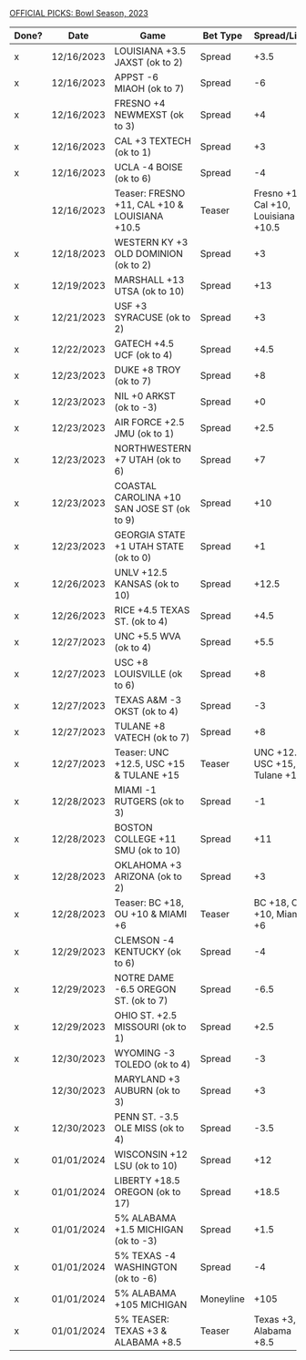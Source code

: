 [OFFICIAL PICKS: Bowl Season, 2023](https://locals.com/feed/24414/sportspicks/4991008/official-picks-bowl-season-2023)

| Done? | Date       | Game                                          | Bet Type  | Spread/Line                          | Max | Notes    |
| ----- | ---------- | --------------------------------------------- | --------- | ------------------------------------ | --- | -------- |
| x     | 12/16/2023 | LOUISIANA +3.5 JAXST (ok to 2)                | Spread    | +3.5                                 | 2%  | ok to 2  |
| x     | 12/16/2023 | APPST -6 MIAOH (ok to 7)                      | Spread    | -6                                   | 2%  | ok to 7  |
| x     | 12/16/2023 | FRESNO +4 NEWMEXST (ok to 3)                  | Spread    | +4                                   | 2%  | ok to 3  |
| x     | 12/16/2023 | CAL +3 TEXTECH (ok to 1)                      | Spread    | +3                                   | 2%  | ok to 1  |
| x     | 12/16/2023 | UCLA -4 BOISE (ok to 6)                       | Spread    | -4                                   | 2%  | ok to 6  |
|       | 12/16/2023 | Teaser: FRESNO +11, CAL +10 & LOUISIANA +10.5 | Teaser    | Fresno +11, Cal +10, Louisiana +10.5 | 2%  |          |
| x     | 12/18/2023 | WESTERN KY +3 OLD DOMINION (ok to 2)          | Spread    | +3                                   | 2%  | ok to 2  |
| x     | 12/19/2023 | MARSHALL +13 UTSA (ok to 10)                  | Spread    | +13                                  | 2%  | ok to 10 |
| x     | 12/21/2023 | USF +3 SYRACUSE (ok to 2)                     | Spread    | +3                                   | 2%  | ok to 2  |
| x     | 12/22/2023 | GATECH +4.5 UCF (ok to 4)                     | Spread    | +4.5                                 | 2%  | ok to 4  |
| x     | 12/23/2023 | DUKE +8 TROY (ok to 7)                        | Spread    | +8                                   | 2%  | ok to 7  |
| x     | 12/23/2023 | NIL +0 ARKST (ok to -3)                       | Spread    | +0                                   | 2%  | ok to -3 |
| x     | 12/23/2023 | AIR FORCE +2.5 JMU (ok to 1)                  | Spread    | +2.5                                 | 2%  | ok to 1  |
| x     | 12/23/2023 | NORTHWESTERN +7 UTAH (ok to 6)                | Spread    | +7                                   | 2%  | ok to 6  |
| x     | 12/23/2023 | COASTAL CAROLINA +10 SAN JOSE ST (ok to 9)    | Spread    | +10                                  | 2%  | ok to 9  |
| x     | 12/23/2023 | GEORGIA STATE +1 UTAH STATE (ok to 0)         | Spread    | +1                                   | 2%  | ok to 0  |
| x     | 12/26/2023 | UNLV +12.5 KANSAS (ok to 10)                  | Spread    | +12.5                                | 2%  | ok to 10 |
| x     | 12/26/2023 | RICE +4.5 TEXAS ST. (ok to 4)                 | Spread    | +4.5                                 | 2%  | ok to 4  |
| x     | 12/27/2023 | UNC +5.5 WVA (ok to 4)                        | Spread    | +5.5                                 | 2%  | ok to 4  |
| x     | 12/27/2023 | USC +8 LOUISVILLE (ok to 6)                   | Spread    | +8                                   | 2%  | ok to 6  |
| x     | 12/27/2023 | TEXAS A&M -3 OKST (ok to 4)                   | Spread    | -3                                   | 2%  | ok to 4  |
| x     | 12/27/2023 | TULANE +8 VATECH (ok to 7)                    | Spread    | +8                                   | 2%  | ok to 7  |
| x     | 12/27/2023 | Teaser: UNC +12.5, USC +15 & TULANE +15       | Teaser    | UNC +12.5, USC +15, Tulane +15       | 2%  |          |
| x     | 12/28/2023 | MIAMI -1 RUTGERS (ok to 3)                    | Spread    | -1                                   | 2%  | ok to 3  |
| x     | 12/28/2023 | BOSTON COLLEGE +11 SMU (ok to 10)             | Spread    | +11                                  | 2%  | ok to 10 |
| x     | 12/28/2023 | OKLAHOMA +3 ARIZONA (ok to 2)                 | Spread    | +3                                   | 2%  | ok to 2  |
| x     | 12/28/2023 | Teaser: BC +18, OU +10 & MIAMI +6             | Teaser    | BC +18, OU +10, Miami +6             | 2%  |          |
| x     | 12/29/2023 | CLEMSON -4 KENTUCKY (ok to 6)                 | Spread    | -4                                   | 2%  | ok to 6  |
| x     | 12/29/2023 | NOTRE DAME -6.5 OREGON ST. (ok to 7)          | Spread    | -6.5                                 | 2%  | ok to 7  |
| x     | 12/29/2023 | OHIO ST. +2.5 MISSOURI (ok to 1)              | Spread    | +2.5                                 | 2%  | ok to 1  |
| x     | 12/30/2023 | WYOMING -3 TOLEDO (ok to 4)                   | Spread    | -3                                   | 2%  | ok to 4  |
|       | 12/30/2023 | MARYLAND +3 AUBURN (ok to 3)                  | Spread    | +3                                   | 2%  | ok to 3  |
| x     | 12/30/2023 | PENN ST. -3.5 OLE MISS (ok to 4)              | Spread    | -3.5                                 | 2%  | ok to 4  |
| x     | 01/01/2024 | WISCONSIN +12 LSU (ok to 10)                  | Spread    | +12                                  | 2%  | ok to 10 |
| x     | 01/01/2024 | LIBERTY +18.5 OREGON (ok to 17)               | Spread    | +18.5                                | 2%  | ok to 17 |
| x     | 01/01/2024 | 5% ALABAMA +1.5 MICHIGAN (ok to -3)           | Spread    | +1.5                                 | 5%  | ok to -3 |
| x     | 01/01/2024 | 5% TEXAS -4 WASHINGTON (ok to -6)             | Spread    | -4                                   | 5%  | ok to -6 |
| x     | 01/01/2024 | 5% ALABAMA +105 MICHIGAN                      | Moneyline | +105                                 | 5%  |          |
| x     | 01/01/2024 | 5% TEASER: TEXAS +3 & ALABAMA +8.5            | Teaser    | Texas +3, Alabama +8.5               | 5%  |          |
